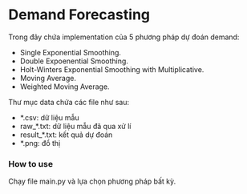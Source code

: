 # Demand Forecasting

Trong đây chứa implementation của 5 phương pháp dự đoán demand:
- Single Exponential Smoothing.
- Double Expoenential Smoothing.
- Holt-Winters Exponential Smoothing with Multiplicative.
- Moving Average.
- Weighted Moving Average.

Thư mục data chứa các file như sau:

- *.csv: dữ liệu mẫu
- raw_*.txt: dữ liệu mẫu đã qua xử lí
- result_*.txt: kết quả dự đoán
- *.png: đồ thị

### How to use

Chạy file main.py và lựa chọn phương pháp bất kỳ.
